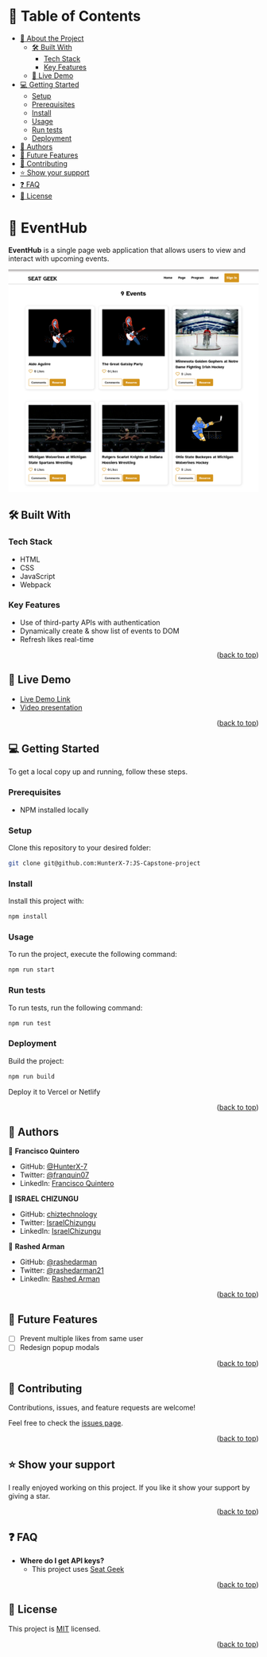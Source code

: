 <a name="readme-top"></a>

<!-- TABLE OF CONTENTS -->

# 📗 Table of Contents

- [📖 About the Project](#about-project)
  - [🛠 Built With](#built-with)
    - [Tech Stack](#tech-stack)
    - [Key Features](#key-features)
  - [🚀 Live Demo](#live-demo)
- [💻 Getting Started](#getting-started)
  - [Setup](#setup)
  - [Prerequisites](#prerequisites)
  - [Install](#install)
  - [Usage](#usage)
  - [Run tests](#run-tests)
  - [Deployment](#triangular_flag_on_post-deployment)
- [👥 Authors](#authors)
- [🔭 Future Features](#future-features)
- [🤝 Contributing](#contributing)
- [⭐️ Show your support](#support)
- [❓ FAQ ](#faq)
- [📝 License](#license)

<!-- PROJECT DESCRIPTION -->

# 📖 EventHub <a name="about-project"></a>

**EventHub** is a single page web application that allows users to view and interact with upcoming events.

 <img src="./app-demo.png" alt="app-demo" />

 </br>

## 🛠 Built With <a name="built-with"></a>

### Tech Stack <a name="tech-stack"></a>

<ul>
  <li>HTML</li>
  <li>CSS</li>
  <li>JavaScript</li>
  <li>Webpack</li>
</ul>

<!-- Features -->

### Key Features <a name="key-features"></a>

- Use of third-party APIs with authentication
- Dynamically create & show list of events to DOM
- Refresh likes real-time

<p align="right">(<a href="#readme-top">back to top</a>)</p>

<!-- LIVE DEMO -->

## 🚀 Live Demo <a name="live-demo"></a>

- [Live Demo Link](https://example.com)
- [Video presentation](https://drive.google.com/file/d/1HM-Xi3iKlr4Sg8hfnutWkcRTyrSiGWf8/view)

<p align="right">(<a href="#readme-top">back to top</a>)</p>

<!-- GETTING STARTED -->

## 💻 Getting Started <a name="getting-started"></a>

To get a local copy up and running, follow these steps.

### Prerequisites

- NPM installed locally

### Setup

Clone this repository to your desired folder:

```sh
git clone git@github.com:HunterX-7:JS-Capstone-project
```

### Install

Install this project with:

```sh
npm install
```

### Usage

To run the project, execute the following command:

```sh
npm run start
```

### Run tests

To run tests, run the following command:

```sh
npm run test
```

### Deployment

Build the project:

```sh
npm run build
```

Deploy it to Vercel or Netlify

<p align="right">(<a href="#readme-top">back to top</a>)</p>

<!-- AUTHORS -->

## 👥 Authors <a name="authors"></a>

👤 **Francisco Quintero**

- GitHub: [@HunterX-7](https://github.com/HunterX-7)
- Twitter: [@franquin07](https://twitter.com/franquin07)
- LinkedIn: [Francisco Quintero](https://www.linkedin.com/in/francisco-quintero-146423252/)

👤 **ISRAEL CHIZUNGU**

- GitHub: [chiztechnology](https://github.com/chiztechnology)
- Twitter: [IsraelChizungu](https://twitter.com/IsraelChizungu)
- LinkedIn: [IsraelChizungu](https://www.linkedin.com/in/israel-chizungu-b70316125/)

👤 **Rashed Arman**

- GitHub: [@rashedarman](https://github.com/rashedarman)
- Twitter: [@rashedarman21](https://twitter.com/rashedarman21)
- LinkedIn: [Rashed Arman](https://linkedin.com/in/rashedarman)

<p align="right">(<a href="#readme-top">back to top</a>)</p>

<!-- FUTURE FEATURES -->

## 🔭 Future Features <a name="future-features"></a>

- [ ] Prevent multiple likes from same user
- [ ] Redesign popup modals

<p align="right">(<a href="#readme-top">back to top</a>)</p>

<!-- CONTRIBUTING -->

## 🤝 Contributing <a name="contributing"></a>

Contributions, issues, and feature requests are welcome!

Feel free to check the [issues page](../../issues/).

<p align="right">(<a href="#readme-top">back to top</a>)</p>

<!-- SUPPORT -->

## ⭐️ Show your support <a name="support"></a>

I really enjoyed working on this project. If you like it show your support by giving a star.

<p align="right">(<a href="#readme-top">back to top</a>)</p>

<!-- FAQ (optional) -->

## ❓ FAQ <a name="faq"></a>

- **Where do I get API keys?**
  - This project uses [Seat Geek](https://platform.seatgeek.com/)

<p align="right">(<a href="#readme-top">back to top</a>)</p>

<!-- LICENSE -->

## 📝 License <a name="license"></a>

This project is [MIT](./LICENSE) licensed.

<p align="right">(<a href="#readme-top">back to top</a>)</p>
